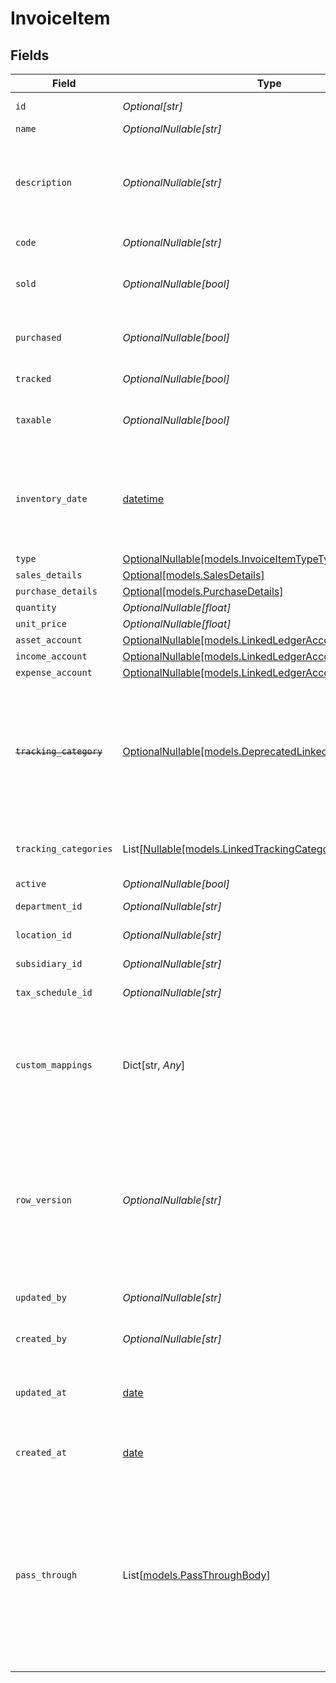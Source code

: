 # InvoiceItem


## Fields

| Field                                                                                                                                                   | Type                                                                                                                                                    | Required                                                                                                                                                | Description                                                                                                                                             | Example                                                                                                                                                 |
| ------------------------------------------------------------------------------------------------------------------------------------------------------- | ------------------------------------------------------------------------------------------------------------------------------------------------------- | ------------------------------------------------------------------------------------------------------------------------------------------------------- | ------------------------------------------------------------------------------------------------------------------------------------------------------- | ------------------------------------------------------------------------------------------------------------------------------------------------------- |
| `id`                                                                                                                                                    | *Optional[str]*                                                                                                                                         | :heavy_minus_sign:                                                                                                                                      | The ID of the item.                                                                                                                                     | 123456                                                                                                                                                  |
| `name`                                                                                                                                                  | *OptionalNullable[str]*                                                                                                                                 | :heavy_minus_sign:                                                                                                                                      | Item name                                                                                                                                               | Model Y                                                                                                                                                 |
| `description`                                                                                                                                           | *OptionalNullable[str]*                                                                                                                                 | :heavy_minus_sign:                                                                                                                                      | A short description of the item                                                                                                                         | Model Y is a fully electric, mid-size SUV, with seating for up to seven, dual motor AWD and unparalleled protection.                                    |
| `code`                                                                                                                                                  | *OptionalNullable[str]*                                                                                                                                 | :heavy_minus_sign:                                                                                                                                      | User defined item code                                                                                                                                  | 120-C                                                                                                                                                   |
| `sold`                                                                                                                                                  | *OptionalNullable[bool]*                                                                                                                                | :heavy_minus_sign:                                                                                                                                      | Item will be available on sales transactions                                                                                                            | true                                                                                                                                                    |
| `purchased`                                                                                                                                             | *OptionalNullable[bool]*                                                                                                                                | :heavy_minus_sign:                                                                                                                                      | Item is available for purchase transactions                                                                                                             | true                                                                                                                                                    |
| `tracked`                                                                                                                                               | *OptionalNullable[bool]*                                                                                                                                | :heavy_minus_sign:                                                                                                                                      | Item is inventoried                                                                                                                                     | true                                                                                                                                                    |
| `taxable`                                                                                                                                               | *OptionalNullable[bool]*                                                                                                                                | :heavy_minus_sign:                                                                                                                                      | If true, transactions for this item are taxable                                                                                                         | true                                                                                                                                                    |
| `inventory_date`                                                                                                                                        | [datetime](https://docs.python.org/3/library/datetime.html#datetime-objects)                                                                            | :heavy_minus_sign:                                                                                                                                      | The date of opening balance if inventory item is tracked - YYYY-MM-DD.                                                                                  | 2020-10-30                                                                                                                                              |
| `type`                                                                                                                                                  | [OptionalNullable[models.InvoiceItemTypeType]](../models/invoiceitemtypetype.md)                                                                        | :heavy_minus_sign:                                                                                                                                      | Item type                                                                                                                                               | inventory                                                                                                                                               |
| `sales_details`                                                                                                                                         | [Optional[models.SalesDetails]](../models/salesdetails.md)                                                                                              | :heavy_minus_sign:                                                                                                                                      | N/A                                                                                                                                                     |                                                                                                                                                         |
| `purchase_details`                                                                                                                                      | [Optional[models.PurchaseDetails]](../models/purchasedetails.md)                                                                                        | :heavy_minus_sign:                                                                                                                                      | N/A                                                                                                                                                     |                                                                                                                                                         |
| `quantity`                                                                                                                                              | *OptionalNullable[float]*                                                                                                                               | :heavy_minus_sign:                                                                                                                                      | N/A                                                                                                                                                     | 1                                                                                                                                                       |
| `unit_price`                                                                                                                                            | *OptionalNullable[float]*                                                                                                                               | :heavy_minus_sign:                                                                                                                                      | N/A                                                                                                                                                     | 27500.5                                                                                                                                                 |
| `asset_account`                                                                                                                                         | [OptionalNullable[models.LinkedLedgerAccount]](../models/linkedledgeraccount.md)                                                                        | :heavy_minus_sign:                                                                                                                                      | N/A                                                                                                                                                     |                                                                                                                                                         |
| `income_account`                                                                                                                                        | [OptionalNullable[models.LinkedLedgerAccount]](../models/linkedledgeraccount.md)                                                                        | :heavy_minus_sign:                                                                                                                                      | N/A                                                                                                                                                     |                                                                                                                                                         |
| `expense_account`                                                                                                                                       | [OptionalNullable[models.LinkedLedgerAccount]](../models/linkedledgeraccount.md)                                                                        | :heavy_minus_sign:                                                                                                                                      | N/A                                                                                                                                                     |                                                                                                                                                         |
| ~~`tracking_category`~~                                                                                                                                 | [OptionalNullable[models.DeprecatedLinkedTrackingCategory]](../models/deprecatedlinkedtrackingcategory.md)                                              | :heavy_minus_sign:                                                                                                                                      | : warning: ** DEPRECATED **: This will be removed in a future release, please migrate away from it as soon as possible.                                 |                                                                                                                                                         |
| `tracking_categories`                                                                                                                                   | List[[Nullable[models.LinkedTrackingCategory]](../models/linkedtrackingcategory.md)]                                                                    | :heavy_minus_sign:                                                                                                                                      | A list of linked tracking categories.                                                                                                                   |                                                                                                                                                         |
| `active`                                                                                                                                                | *OptionalNullable[bool]*                                                                                                                                | :heavy_minus_sign:                                                                                                                                      | N/A                                                                                                                                                     | true                                                                                                                                                    |
| `department_id`                                                                                                                                         | *OptionalNullable[str]*                                                                                                                                 | :heavy_minus_sign:                                                                                                                                      | The ID of the department                                                                                                                                | 12345                                                                                                                                                   |
| `location_id`                                                                                                                                           | *OptionalNullable[str]*                                                                                                                                 | :heavy_minus_sign:                                                                                                                                      | The ID of the location                                                                                                                                  | 12345                                                                                                                                                   |
| `subsidiary_id`                                                                                                                                         | *OptionalNullable[str]*                                                                                                                                 | :heavy_minus_sign:                                                                                                                                      | The ID of the subsidiary                                                                                                                                | 12345                                                                                                                                                   |
| `tax_schedule_id`                                                                                                                                       | *OptionalNullable[str]*                                                                                                                                 | :heavy_minus_sign:                                                                                                                                      | The ID of the tax schedule                                                                                                                              | 123456                                                                                                                                                  |
| `custom_mappings`                                                                                                                                       | Dict[str, *Any*]                                                                                                                                        | :heavy_minus_sign:                                                                                                                                      | When custom mappings are configured on the resource, the result is included here.                                                                       |                                                                                                                                                         |
| `row_version`                                                                                                                                           | *OptionalNullable[str]*                                                                                                                                 | :heavy_minus_sign:                                                                                                                                      | A binary value used to detect updates to a object and prevent data conflicts. It is incremented each time an update is made to the object.              | 1-12345                                                                                                                                                 |
| `updated_by`                                                                                                                                            | *OptionalNullable[str]*                                                                                                                                 | :heavy_minus_sign:                                                                                                                                      | The user who last updated the object.                                                                                                                   | 12345                                                                                                                                                   |
| `created_by`                                                                                                                                            | *OptionalNullable[str]*                                                                                                                                 | :heavy_minus_sign:                                                                                                                                      | The user who created the object.                                                                                                                        | 12345                                                                                                                                                   |
| `updated_at`                                                                                                                                            | [date](https://docs.python.org/3/library/datetime.html#date-objects)                                                                                    | :heavy_minus_sign:                                                                                                                                      | The date and time when the object was last updated.                                                                                                     | 2020-09-30T07:43:32.000Z                                                                                                                                |
| `created_at`                                                                                                                                            | [date](https://docs.python.org/3/library/datetime.html#date-objects)                                                                                    | :heavy_minus_sign:                                                                                                                                      | The date and time when the object was created.                                                                                                          | 2020-09-30T07:43:32.000Z                                                                                                                                |
| `pass_through`                                                                                                                                          | List[[models.PassThroughBody](../models/passthroughbody.md)]                                                                                            | :heavy_minus_sign:                                                                                                                                      | The pass_through property allows passing service-specific, custom data or structured modifications in request body when creating or updating resources. |                                                                                                                                                         |